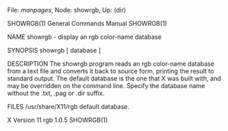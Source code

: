 File: *manpages*,  Node: showrgb,  Up: (dir)

SHOWRGB(1)                  General Commands Manual                 SHOWRGB(1)



NAME
       showrgb - display an rgb color-name database

SYNOPSIS
       showrgb [ database ]

DESCRIPTION
       The  showrgb  program reads an rgb color-name database from a text file
       and converts it back to source form, printing the  result  to  standard
       output.  The default database is the one that X was built with, and may
       be overridden on the command line.  Specify the database  name  without
       the .txt, .pag or .dir suffix.

FILES
       /usr/share/X11/rgb  default database.



X Version 11                       rgb 1.0.5                        SHOWRGB(1)
